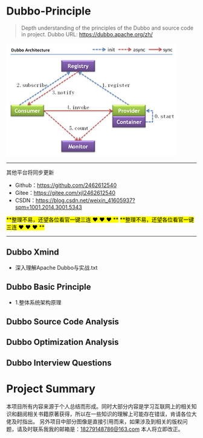 # Dubbo-Principle
> Depth understanding of the principles of the Dubbo and source code in project.
> Dubbo URL: https://dubbo.apache.org/zh/

![Image text](Xmind/dubbo.jpg)

-----------------------------------------------------------------------------------------------
其他平台将同步更新

- Github：https://github.com/2462612540
- Gitee：https://gitee.com/xjl2462612540
- CSDN：https://blog.csdn.net/weixin_41605937?spm=1001.2014.3001.5343

<mark>**整理不易，还望各位看官一键三连 :heart: :heart: :heart: **</mark>
<mark>**整理不易，还望各位看官一键三连 :heart: :heart: :heart: **</mark>

-----------------------------------------------------------------------------------------------
## Dubbo Xmind

- 深入理解Apache Dubbo与实战.txt


## Dubbo Basic Principle

- 1.整体系统架构原理


## Dubbo Source Code Analysis



## Dubbo Optimization Analysis



## Dubbo Interview Questions



# Project Summary

本项目所有内容来源于个人总结而形成。同时大部分内容是学习互联网上的相关知识和翻阅相关书籍原著获得，所以在一些知识的理解上可能存在错误，肯请各位大佬及时指出。
另外项目中部分图像是直接引用而来，如果涉及到相关的版权问题，请及时联系我我的邮箱是：18279148786@163.com 本人将立即改正。
